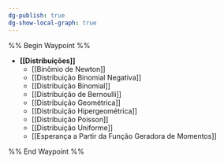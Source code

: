 ```yaml
---
dg-publish: true
dg-show-local-graph: true
---
```

%% Begin Waypoint %%
- **[[Distribuições]]**
	- [[Binômio de Newton]]
	- [[Distribuição Binomial Negativa]]
	- [[Distribuição Binomial]]
	- [[Distribuição de Bernoulli]]
	- [[Distribuição Geométrica]]
	- [[Distribuição Hipergeométrica]]
	- [[Distribuição Poisson]]
	- [[Distribuição Uniforme]]
	- [[Esperança a Partir da Função Geradora de Momentos]]

%% End Waypoint %%
